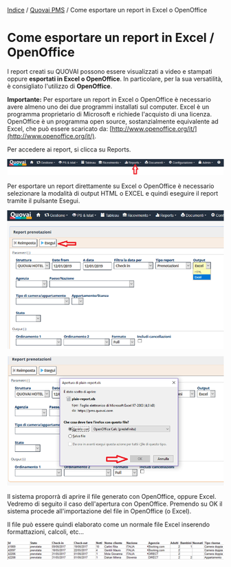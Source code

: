 [Indice](index.md) / [Quovai PMS](quovai-pms-it.md) / Come esportare un report in Excel o OpenOffice


# Come esportare un report in Excel / OpenOffice

I report creati su QUOVAI possono essere visualizzati a video e stampati oppure **esportati in Excel o OpenOffice**. In particolare, per la sua versatilità, è consigliato l'utilizzo di **OpenOffice**.

**Importante:** Per esportare un report in Excel o OpenOffice è necessario avere almeno uno dei due programmi installati sul computer. Excel è un programma proprietario di Microsoft e richiede l'acquisto di una licenza. OpenOffice è un programma open source, sostanzialmente equivalente ad Excel, che può essere scaricato da: [http://www.openoffice.org/it/](http://www.openoffice.org/it/).

Per accedere ai report, si clicca su Reports.

![](images/reportistica-001.png)

Per esportare un report direttamente su Excel o OpenOffice è necessario selezionare la modalità di output HTML o EXCEL e quindi eseguire il report tramite il pulsante Esegui.

![](images/reportistica-002.png)

![](images/reportistica-003.png)

Il sistema proporrà di aprire il file generato con OpenOffice, oppure Excel. Vedremo di seguito il caso dell'apertura con OpenOffice. Premendo su OK il sistema procede all'importazione del file in OpenOffice (o Excel). 

Il file può essere quindi elaborato come un normale file Excel inserendo formattazioni, calcoli, etc...

![](images/reportistica-004.png)